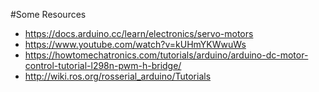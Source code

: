 #Some Resources 

* https://docs.arduino.cc/learn/electronics/servo-motors
* https://www.youtube.com/watch?v=kUHmYKWwuWs
* https://howtomechatronics.com/tutorials/arduino/arduino-dc-motor-control-tutorial-l298n-pwm-h-bridge/
* http://wiki.ros.org/rosserial_arduino/Tutorials
